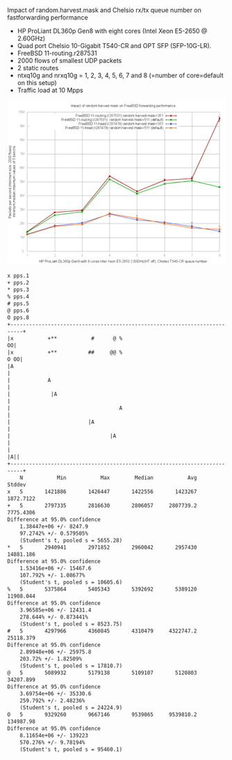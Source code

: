 Impact of random.harvest.mask and Chelsio rx/tx queue number on fastforwarding performance
  - HP ProLiant DL360p Gen8 with eight cores (Intel Xeon E5-2650 @ 2.60GHz)
  - Quad port Chelsio 10-Gigabit T540-CR and OPT SFP (SFP-10G-LR).
  - FreeBSD 11-routing.r287531
  - 2000 flows of smallest UDP packets
  - 2 static routes
  - ntxq10g and nrxq10g = 1, 2, 3, 4, 5, 6, 7 and 8 (=number of core=default on this setup)
  - Traffic load at 10 Mpps

![Impact of random.harvest.mask=351 and Chelsio rx/tx queue number on forwarding performance on FreeBSD 11-routing.r287531](graph.png)


```
x pps.1
+ pps.2
* pps.3
% pps.4
# pps.5
@ pps.6
O pps.8
+--------------------------------------------------------------------------+
|x           +**           #      @ %                                    OO|
|x           +**          ##     @@ %                                  O OO|
|A                                                                         |
|            A                                                             |
|             |A                                                           |
|                                   A                                      |
|                         |A                                               |
|                                |A                                        |
|                                                                       |A||
+--------------------------------------------------------------------------+
    N           Min           Max        Median           Avg        Stddev
x   5       1421886       1426447       1422556       1423267     1872.7122
+   5       2797335       2816630       2806057     2807739.2     7775.4306
Difference at 95.0% confidence
	1.38447e+06 +/- 8247.9
	97.2742% +/- 0.579505%
	(Student's t, pooled s = 5655.28)
*   5       2940941       2971852       2960042       2957430     14881.186
Difference at 95.0% confidence
	1.53416e+06 +/- 15467.6
	107.792% +/- 1.08677%
	(Student's t, pooled s = 10605.6)
%   5       5375864       5405343       5392692       5389120     11908.044
Difference at 95.0% confidence
	3.96585e+06 +/- 12431.4
	278.644% +/- 0.873441%
	(Student's t, pooled s = 8523.75)
#   5       4297966       4360845       4310479     4322747.2     25118.379
Difference at 95.0% confidence
	2.89948e+06 +/- 25975.8
	203.72% +/- 1.82509%
	(Student's t, pooled s = 17810.7)
@   5       5089932       5179138       5109107       5120803     34207.899
Difference at 95.0% confidence
	3.69754e+06 +/- 35330.6
	259.792% +/- 2.48236%
	(Student's t, pooled s = 24224.9)
O   5       9329260       9667146       9539065     9539810.2     134987.98
Difference at 95.0% confidence
	8.11654e+06 +/- 139223
	570.276% +/- 9.78194%
	(Student's t, pooled s = 95460.1)
```
